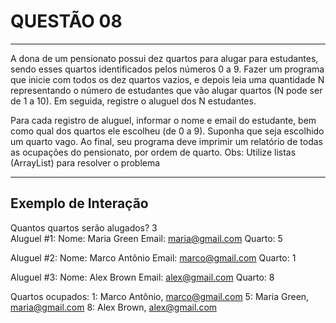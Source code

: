 # QUESTÃO 08

---

A dona de um pensionato possui dez quartos para alugar para estudantes, sendo esses quartos identificados pelos números 0 a 9. Fazer um programa que inicie com todos os dez quartos  vazios, e depois leia uma quantidade N representando o número de estudantes que vão alugar quartos (N pode ser de 1 a 10). Em seguida, registre o aluguel dos N estudantes.

Para cada registro de aluguel, informar o nome e email do estudante, bem como qual dos quartos ele escolheu (de 0 a 9). Suponha que seja escolhido um quarto vago. Ao final, seu programa deve imprimir um relatório de todas as ocupações do pensionato, por ordem de quarto.
Obs: Utilize listas (ArrayList) para resolver o problema

---

## Exemplo de Interação

Quantos quartos serão alugados? 3  
Aluguel #1:
Nome: Maria Green
Email: <maria@gmail.com>
Quarto: 5

Aluguel #2:
Nome: Marco Antônio
Email: <marco@gmail.com>
Quarto: 1

Aluguel #3:
Nome: Alex Brown
Email: <alex@gmail.com>
Quarto: 8

Quartos ocupados:
1: Marco Antônio, <marco@gmail.com>
5: Maria Green, <maria@gmail.com>
8: Alex Brown, <alex@gmail.com>
